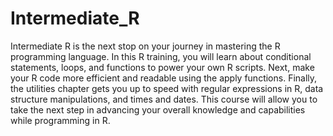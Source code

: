 # Intermediate_R
Intermediate R is the next stop on your journey in mastering the R programming language. In this R training, you will learn about conditional statements, loops, and functions to power your own R scripts. Next, make your R code more efficient and readable using the apply functions. Finally, the utilities chapter gets you up to speed with regular expressions in R, data structure manipulations, and times and dates. This course will allow you to take the next step in advancing your overall knowledge and capabilities while programming in R.
